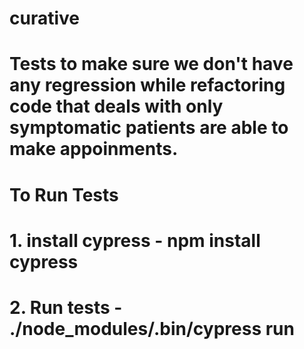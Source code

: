 # curative

# Tests to make sure we don't have any regression while refactoring code that deals with only symptomatic patients are able to make appoinments.



# To Run Tests

# 1. install cypress -  npm install cypress
# 2. Run tests - ./node_modules/.bin/cypress run

